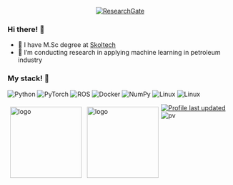 <p align="center">
    <a href="https://www.researchgate.net/profile/Maximilian-Pavlov-2" target="_blank"><img alt="ResearchGate" src="https://img.shields.io/badge/-ResearchGate-00CCBB?style=flat-square&logo=ResearchGate&logoColor=white"></a>
   
</p>

### Hi there! 👋
- 🔭 I have M.Sc degree at [Skoltech](https://www.skoltech.ru/en/)
- 🌱 I’m conducting research in applying machine learning in petroleum industry

### My stack! :dango:
![Python](https://img.shields.io/badge/python-3670A0?style=for-the-badge&logo=python&logoColor=ffdd54)
![PyTorch](https://img.shields.io/badge/PyTorch-%23EE4C2C.svg?style=for-the-badge&logo=PyTorch&logoColor=white)
![ROS](https://img.shields.io/badge/ros-%230A0FF9.svg?style=for-the-badge&logo=ros&logoColor=white)
![Docker](https://img.shields.io/badge/docker-%230db7ed.svg?style=for-the-badge&logo=docker&logoColor=white)
![NumPy](https://img.shields.io/badge/numpy-%23013243.svg?style=for-the-badge&logo=numpy&logoColor=white)
![Linux]()
![Linux](https://img.shields.io/badge/docker-%230db7ed.svg?style=for-the-badge&logo=docker&logoColor=white)

<img src="https://github-readme-stats.vercel.app/api?username=Genndoso&show_icons=true&theme=github_dark" alt="logo" height="160" align="left" style="margin: 6px; margin-bottom: 20px;" />
<img src="https://github-readme-stats.vercel.app/api/top-langs/?username=Genndoso&layout=compact&theme=github_dark" alt="logo" height="160" align="left" style="margin: 6px; margin-bottom: 20px;"  />



    
[![Profile last updated](https://img.shields.io/github/last-commit/Genndoso/MaksimilianPavlov/main?label=Last%20updated&style=flat)](https://github.com/Genndoso/MaksimilianPavlov/commits)
![pv](https://pageview.vercel.app/?github_user=Genndoso)
